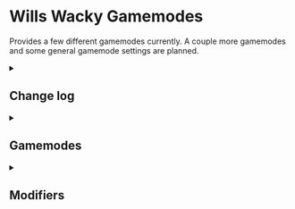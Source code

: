 # Wills Wacky Gamemodes

Provides a few different gamemodes currently. A couple more gamemodes and some general gamemode settings are planned.

<details>
<summary><h2>Change log</h2></summary>

### v 0.0.3
- Added in-lobby settings menu.

### v 0.0.2
- Gamemode Modifiers added.

### v 0.0.1
- Adjustments to the default values
- Pick Phase UI to display the current pick phase in Draft and Stud Draw.

----
### v 0.0.0
- Release
</details>

<details>
<summary><h2>Gamemodes</h2></summary>
<details>
<summary><h3>Stud Draw</h3></summary>

- Default Rounds: 3
- Default Points Per Round: 3
- Both Team and FFA Variant: true

In this gamemode, players draw all their cards before the start of gameplay. No further picks are recieved between rounds.

#### Options
---

- Cards Drawn: How many cards are drawn before the game starts.
</details>

<details>
<summary><h3>Rolling Cardbar</h3></summary>

- Default Rounds: 3
- Default Team Rounds: 5
- Default Points Per Round: 2
- Both Team and FFA Variant: true

In this gamemode, as players accrue cards, they lose their old ones, causing builds to change over time.

If using classes manager reborn, Force classes is advised to be off.

#### Options
---

- Maximum Cards: The maximum amount of cards a player can have before the cardbar starts rolling.
</details>

<details>
<summary><h3>Draft</h3></summary>

- Default Rounds: 2
- Default Points Per Round: 5
- Both Team and FFA Variant: true

In this gamemode, players draw a hand of cards and then pass them around to each other before fighting each other.

The default hand size for players is `Starting Picks + Extra Cards Drawn + 1`.

If a player would ever need to pick a card when they've run out, the game will generate a new set of hands for the players.

If using classes manager reborn, Force classes is advised to be off.

It is recommended to disable shuffle, distill knowledge, and other similar cards.

#### Options
---

- Starting Picks: The starting number of picks for the initial draft.
- Extra Cards Drawn: How many extra cards are drawn per draft.
- Can Pick Cards Each Round: Whether you get to pick cards each round. Picking on continues is disabled if true. Winners would not get to pick.
- Picks Per Round: How many picks you get each round.
- Can Pick Cards On Continue: Whether you can pick cards when you continue. Note that winners get to pick as well.
- Picks Per Continue: How many picks you get on a continue.
- Recalculate Continue Hand Size: Whether the hand size for a continue is recalculated based on the number of picks you get.
</details>
</details>

<details>
<summary><h2>Modifiers</h2></summary>
<details>
<summary><h3>Extra Starting Picks</h2></summary>
Grants extra picks at the start of a game to each player.

#### Options
---

- Extra Picks: The number of extra picks to grant.
</details>
<details>
<summary><h3>Singleton</h2></summary>
Prevents players from receiving cards that someone already has.

#### Options
---

- Enabled: Whether the modifer is enabled or not.
</details>
<details>
<summary><h3>Winners Need Hugs Too</h2></summary>
When players choose cards, winners also get a card.

#### Options
---

- Enabled: Whether the modifer is enabled or not.
</details>
</details>